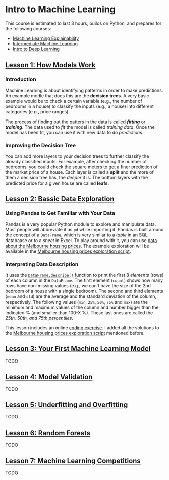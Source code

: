 # Intro to Machine Learning
This course is estimated to last 3 hours, builds on Python, and prepares for the following courses:
- [Machine Learning Explainability](https://www.kaggle.com/learn/machine-learning-explainability)
- [Intermediate Machine Learning](https://www.kaggle.com/learn/intermediate-machine-learning)
- [Intro to Deep Learning](https://www.kaggle.com/learn/intro-to-deep-learning)


## [Lesson 1: How Models Work](https://www.kaggle.com/code/dansbecker/how-models-work)
### Introduction
Machine Learning is about identifying patterns in order to make predictions. An example modle that does this are the **decision trees**. A very basic example would be to check a certain variable (e.g., the number of bedrooms in a house) to classify the inputs (e.g., a house) into different categories (e.g., price ranges).

The process of finding out the patters in the data is called ***fitting*** or ***training***. The data used to *fit* the model is called *training data*. Once the model has been fit, you can use it with new data to do *predictions*.

### Improving the Decision Tree
You can add more layers to your decision trees to further classify the already classified inputs. For example, after checking the number of bedrooms, you could check the square meters to get a finer prediction of the market price of a house. Each layer is called a **split** and the more of them a decision tree has, the *deeper* it is. The bottom layers with the predicted price for a given house are called **leafs**.


## [Lesson 2: Bassic Data Exploration](https://www.kaggle.com/code/dansbecker/basic-data-exploration)
### Using Pandas to Get Familiar with Your Data
Pandas is a very popular Python module to explore and manipulate data. Most people will abbreviate it as `pd` while importing it. Pandas is built around the concept of a `DataFrame`, which is very similar to a *table* in an SQL databaase or to a *sheet* in Excel. To play around with it, you can use [data about the Melbourne housing prices](https://www.kaggle.com/datasets/dansbecker/melbourne-housing-snapshot). The example exploration will be available in the [Melbourne housing prices exploration script](https://github.com/jmtc7/kaggle-courses/tree/main/00_intro_to_machine_learning/coding_exercises\lesson02_basic_data_exploration/melbourne_housing_prices_explo.py).

### Interpreting Data Description
It uses the [`DataFrame.describe()`](https://pandas.pydata.org/pandas-docs/stable/reference/api/pandas.DataFrame.describe.html) function to print the first 8 *elements* (rows) of each column in the `DataFrame`. The first element (`count`) shows how many rows have non-missing values (e.g., we can't have the size of the 2nd bedroom of a house with a single bedroom). The second and third elements (`mean` and `std`) are the average and the standard deviation of the column, respectively. The following values (`min`, `25%`, `50%`, `75%` and `max`) are the minimum and maximum values of the column and number bigger than the indicated % (and smaller than 100-X %). These last ones are called the *25th, 50th, and 75th percentiles*.

This lesson includes an online [coding exercise](https://www.kaggle.com/code/jmtc7kaggle/exercise-explore-your-data/edit). I added all the solutions to the [Melbourne housing prices exploration script](https://github.com/jmtc7/kaggle-courses/tree/main/00_intro_to_machine_learning/coding_exercises\lesson02_basic_data_exploration/melbourne_housing_prices_explo.py) mentioned before.


## [Lesson 3: Your First Machine Learning Model](https://www.kaggle.com/code/dansbecker/your-first-machine-learning-model)
TODO


## [Lesson 4: Model Validation](https://www.kaggle.com/code/dansbecker/model-validation)
TODO


## [Lesson 5: Underfitting and Overfitting](https://www.kaggle.com/code/dansbecker/underfitting-and-overfitting)
TODO


## [Lesson 6: Random Forests](https://www.kaggle.com/code/dansbecker/random-forests)
TODO


## [Lesson 7: Machine Learning Competitions](https://www.kaggle.com/code/alexisbcook/machine-learning-competitions)
TODO
